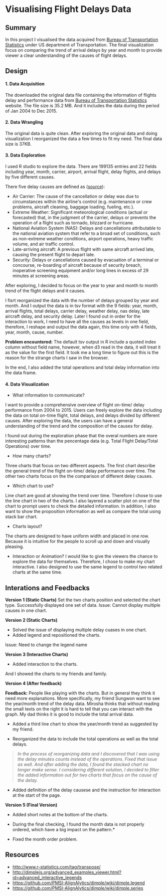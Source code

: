 # Visualising Flight Delays Data

## Summary
In this project I visualised the data acquired from [Bureau of Transportation Statistics](http://www.transtats.bts.gov/OT_Delay/OT_DelayCause1.asp) under US department of Transportation. The final visualization focus on comparing the trend of arrival delays by year and month to provide viewer a clear understanding of the causes of flight delays.    

## Design

#### 1. Data Acquisition
The downloaded the original data file containing the information of flights delay and performance data from [Bureau of Transportation Statistics](http://www.transtats.bts.gov/OT_Delay/OT_DelayCause1.asp) website. The file size is 35.2 MB. And it includes the data during the period of Jan 2004 to Dec 2015. 

#### 2. Data Wrangling
The original data is quite clean. After exploring the original data and doing visualization I reorganized the data a few times to fit my need. The final data size is 37KB.

#### 3. Data Exploration
I used R studio to explore the data. There are 199135 entries and 22 fields including year, month, carrier, airport, arrival flight, delay flights, and delays by five different causes.  

There five delay causes are defined as ([source](http://www.rita.dot.gov/bts/help/aviation/html/understanding.html#q4)): 
- Air Carrier: The cause of the cancellation or delay was due to circumstances within the airline's control (e.g. maintenance or crew problems, aircraft cleaning, baggage loading, fueling, etc.).
- Extreme Weather: Significant meteorological conditions (actual or forecasted) that, in the judgment of the carrier, delays or prevents the operation of a flight such as tornado, blizzard or hurricane.
- National Aviation System (NAS): Delays and cancellations attributable to the national aviation system that refer to a broad set of conditions, such as non-extreme weather conditions, airport operations, heavy traffic volume, and air traffic control.
- Late-arriving aircraft: A previous flight with same aircraft arrived late, causing the present flight to depart late.
- Security: Delays or cancellations caused by evacuation of a terminal or concourse, re-boarding of aircraft because of security breach, inoperative screening equipment and/or long lines in excess of 29 minutes at screening areas.

After exploring, I decided to focus on the year to year and month to month trend of the flight delays and it causes. 

I fisrt reorganized the data with the number of delays grouped by year and month. And I output the data is in tsv format with the 9 fields: year, month, arrival flights, total delays, carrier delay, weather delay, nas delay, late aircraft delay, and security delay. Later I found out in order for the interaction to work, I need to have all the causes as levels in one field, therefore, I reshape and output the data again, this time only with 4 fields, year, month, cause, number.  

**Problem encountered:** 
The default tsv output in R include a quoted index column without field name, however, when d3 read in the data, it will treat it as the value for the first field. It took me a long time to figure out this is the reason for the strange charts I saw in the browser.  

In the end, I also added the total operations and total delay information into the data frame.

#### 4. Data Visualization

- What information to communicate?

I want to provide a comprehensive overview of flight on-time/ delay performance from 2004 to 2015. Users can freely explore the data including the data on total on-time flight, total delays, and delays divided by different causes. After exploring the data, the users can have a general understanding of the trend and the composition of the causes for delay.

I found out during the exploration phase that the overal numbers are more interesting patterns than the pencentage data (e.g. Total Flight Delay/Total Operations) over time.       

- How many charts?

Three charts that focus on two different aspects. The first chart describe the general trend of the  flight on-time/ delay performance over time. The other two charts focus on the the comparison of different delay causes.

- Which chart to use?

Line chart are good at showing the trend over time. Therefore I chose to use the line chart in two of the charts.
I also layered a scatter plot on one of the chart to prompt users to check the detailed information. 
In addition, I also want to show the proposition information as well as compare the total using stack bar chart.    


- Charts layout?

The charts are designed to have uniform width and placed in one row. Because it is intuitive for the people to scroll up and down and visually pleasing. 


- Interaction or Animation? 
I would like to give the viewers the chance to explore the data for themselves. Therefore, I chose to make my chart interactive. 
I also designed to use the same legend to control two related charts at the same time.  


## Interations and Feedbacks

**Version 1 (Static Charts)**
Set the two charts position and selected the chart type. Successfully displayed one set of data. 
Issue: Cannot display multiple causes in one chart.  

**Version 2 (Static Charts)**
- Solved the issue of displaying multiple delay cuases in one chart.
- Added legend and repositioned the charts. 

Issue: Need to change the legend name

**Version 3 (Interactive Charts)**
- Added interaction to the charts. 

And I showed the charts to my friends and family.

**Version 4 (After feedback)**

**Feedback:** People like playing with the charts. But in general they think it need more explanations. More specifically, my friend Sungwon want to see the year/month trend of the delay data. Mirosha thinks that without reading the small texts on the right it is hard to tell that you can interact with the graph. My dad thinks it is good to include the total arrival data.   

- Added a third line chart to show the year/month trend as suggested by my friend. 

- Reorganized the data to include the total operations as well as the total delays. 
> *In the process of reorganizing data and I discovered that I was using the delay minutes counts instead of the operations. Fixed that issue as well.* 
> *And after adding the data, I found the stacked chart no longer make sense. I considering different solution, I decided to filter the added information out for two charts that focus on the cause of the delay.* 

- Added definition of the delay causese and the instruction for interaction at the start of the page. 


**Version 5 (Final Version)**

- Added short notes at the bottom of the charts. 

* During the final checking, I found the month data is not properly ordered, which have a big impact on the pattern.* 
- Fixed the month order problem.

## Resources

- http://www.r-statistics.com/tag/transpose/
- http://dimplejs.org/advanced_examples_viewer.html?id=advanced_interactive_legends
- https://github.com/PMSI-AlignAlytics/dimple/wiki/dimple.legend
- https://github.com/PMSI-AlignAlytics/dimple/wiki/dimple.series
